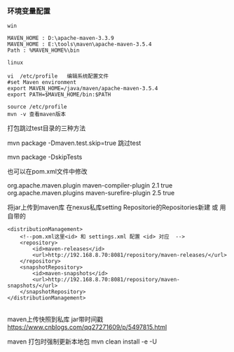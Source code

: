 ### 环境变量配置 

```
win

MAVEN_HOME : D:\apache-maven-3.3.9
MAVEN_HOME : E:\tools\maven\apache-maven-3.5.4
Path : %MAVEN_HOME%\bin 

linux

vi  /etc/profile   编辑系统配置文件
#set Maven environment
export MAVEN_HOME=/java/maven/apache-maven-3.5.4
export PATH=$MAVEN_HOME/bin:$PATH

source /etc/profile
mvn -v 查看maven版本
```

打包跳过test目录的三种方法

mvn package -Dmaven.test.skip=true  跳过test

mvn package -DskipTests

也可以在pom.xml文件中修改

<plugin>  
    <groupId>org.apache.maven.plugin</groupId>  
    <artifactId>maven-compiler-plugin</artifactId>  
    <version>2.1</version>  
    <configuration>  
        <skip>true</skip>  
    </configuration>  
</plugin>  
<plugin>  
    <groupId>org.apache.maven.plugins</groupId>  
    <artifactId>maven-surefire-plugin</artifactId>  
    <version>2.5</version>  
    <configuration>  
        <skip>true</skip>  
    </configuration>  
</plugin> 



将jar上传到maven库
在nexus私库setting  Repositorie的Repositories新建 或 用自带的


    <distributionManagement>
        <!--pom.xml这里<id> 和 settings.xml 配置 <id> 对应  -->
        <repository>
            <id>maven-releases</id>
            <url>http://192.168.8.70:8081/repository/maven-releases/</url>
        </repository>
        <snapshotRepository>
            <id>maven-snapshots</id>
            <url>http://192.168.8.70:8081/repository/maven-snapshots/</url>
        </snapshotRepository>
    </distributionManagement>


​	
maven上传快照到私库 jar带时间戳 https://www.cnblogs.com/qq27271609/p/5497815.html
	
maven 打包时强制更新本地包 
mvn clean install -e -U